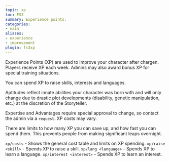 ```yaml
---
topic: xp
toc: FS3
summary: Experience points.
categories:
- main
aliases:
- experience
- improvement
plugin: fs3xp
---
```

Experience Points (XP) are used to improve your character after chargen. Players receive XP each week.  Admins may also award bonus XP for special training situations.  

You can spend XP to raise skills, interests and languages.  

Aptitudes reflect innate abilities your character was born with and will only change due to drastic plot developments (disability, genetic manipulation, etc.) at the discretion of the Storyteller.  

Expertise and Advantages require special approval to change, so contact the admin via a `request`.  XP costs may vary.

There are limits to how many XP you can save up, and how fast you can spend them.  This prevents people from making significant leaps overnight.

`xp/costs` - Shows the general cost table and limits on XP spending.
`xp/raise <skill>` - Spends XP to raise a skill.
`xp/lang <language>` - Spends XP to learn a language.
`xp/interest <interest>` - Spends XP to learn an interest.
